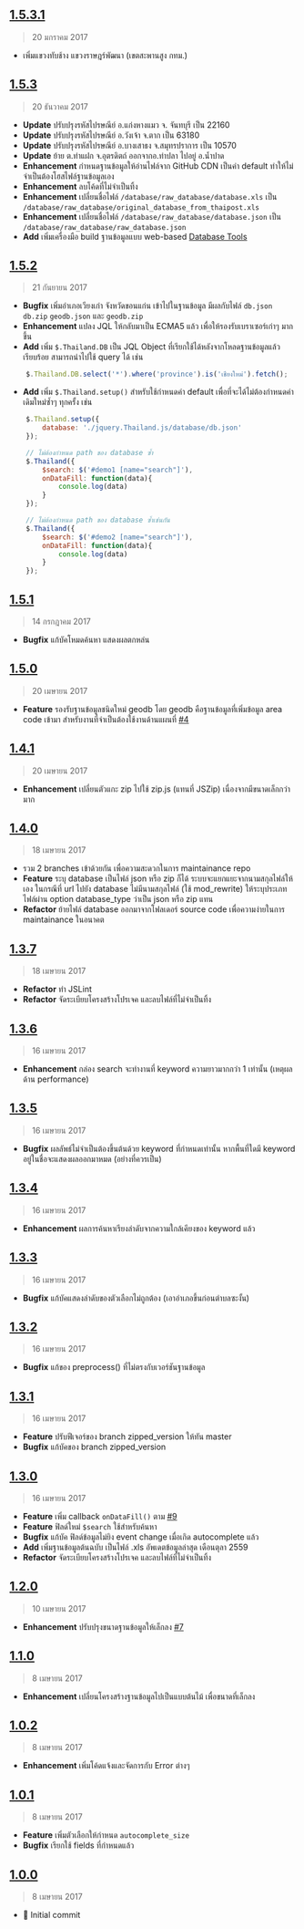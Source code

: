 ## [1.5.3.1]
> 20 มกราคม 2017
- เพิ่มแขวงทับช้าง แขวงราษฎร์พัฒนา (เขตสะพานสูง กทม.)

[1.5.3.1]: https://github.com/earthchie/jquery.Thailand.js/commit/cc1a1e59e87a8a1e07d4905a8a452495800ba773

## [1.5.3]
> 20 ธันวาคม 2017

- **Update** ปรับปรุงรหัสไปรษณีย์ อ.แก่งหางแมว จ. จันทบุรี เป็น 22160
- **Update** ปรับปรุงรหัสไปรษณีย์ อ.วังเจ้า จ.ตาก เป็น 63180
- **Update** ปรับปรุงรหัสไปรษณีย์ อ.บางเสาธง จ.สมุทรปราการ เป็น 10570
- **Update** ย้าย ต.ท่าแฝก จ.อุตรดิตถ์ ออกจากอ.ท่าปลา ไปอยู่ อ.น้ำปาด
- **Enhancement** กำหนดฐานข้อมูลให้อ่านไฟล์จาก GitHub CDN เป็นค่า default ทำให้ไม่จำเป็นต้องโฮสไฟล์ฐานข้อมูลเอง
- **Enhancement** ลบโค้ดที่ไม่จำเป็นทิ้ง
- **Enhancement** เปลี่ยนชื่อไฟล์ ``/database/raw_database/database.xls`` เป็น ``/database/raw_database/original_database_from_thaipost.xls``
- **Enhancement** เปลี่ยนชื่อไฟล์ ``/database/raw_database/database.json`` เป็น ``/database/raw_database/raw_database.json``
- **Add** เพิ่มเครื่องมือ build ฐานข้อมูลแบบ web-based [Database Tools](https://earthchie.github.io/jquery.Thailand.js/jquery.Thailand.js/database/tools/)

[1.5.3]: https://github.com/earthchie/jquery.Thailand.js/commit/5254a5e5745f25d93369f3085560fe6e7cb2a179

## [1.5.2]
> 21 กันยายน 2017

- **Bugfix** เพิ่มอำเภอเวียงเก่า จังหวัดขอนแก่น เข้าไปในฐานข้อมูล มีผลกับไฟล์ ``db.json`` ``db.zip`` ``geodb.json`` และ ``geodb.zip``
- **Enhancement** แปลง JQL ให้กลับมาเป็น ECMA5 แล้ว เพื่อให้รองรับเบราเซอร์เก่าๆ มากขึ้น
- **Add** เพิ่ม ``$.Thailand.DB`` เป็น JQL Object ที่เรียกใช้ได้หลังจากโหลดฐานข้อมูลแล้วเรียบร้อย สามารถนำไปใช้ query ได้ เช่น 
```javascript
    $.Thailand.DB.select('*').where('province').is('เชียงใหม่').fetch();
```
- **Add** เพิ่ม ``$.Thailand.setup()`` สำหรับใช้กำหนดค่า default เพื่อที่จะได้ไม่ต้องกำหนดค่าเดิมใหม่ซ้ำๆ ทุกครั้ง เช่น
```javascript
    $.Thailand.setup({
        database: './jquery.Thailand.js/database/db.json'
    });

    // ไม่ต้องกำหนด path ของ database ซ้ำ
    $.Thailand({
        $search: $('#demo1 [name="search"]'),
        onDataFill: function(data){
            console.log(data)
        }
    });

    // ไม่ต้องกำหนด path ของ database ซ้ำเช่นกัน
    $.Thailand({
        $search: $('#demo2 [name="search"]'),
        onDataFill: function(data){
            console.log(data)
        }
    });
```

[1.5.2]: https://github.com/earthchie/jquery.Thailand.js/commit/b304c12fe1714c912ad0b2af36b342e58be0c8fc

## [1.5.1]
> 14 กรกฎาคม 2017

- **Bugfix** แก้บัคโหมดค้นหา แสดงผลตกหล่น

[1.5.1]: https://github.com/earthchie/jquery.Thailand.js/commit/4e5f496f5db064bf56c163514167796816d9e357

## [1.5.0]
> 20 เมษายน 2017

- **Feature** รองรับฐานข้อมูลชนิดใหม่ geodb โดย geodb คือฐานข้อมูลที่เพิ่มข้อมูล area code เข้ามา สำหรับงานที่จำเป็นต้องใช้งานด้านแผนที่ [#4]

[1.5.0]: https://github.com/earthchie/jquery.Thailand.js/commit/ef3114e1badedf02dd08b4c6bf6b97a7a258494a
[#4]: https://github.com/earthchie/jquery.Thailand.js/issues/4

## [1.4.1]
> 20 เมษายน 2017

- **Enhancement** เปลี่ยนตัวแกะ zip ไปใช้ zip.js (แทนที่ JSZip) เนื่องจากมีขนาดเล็กกว่ามาก

[1.4.1]: https://github.com/earthchie/jquery.Thailand.js/commit/628dfd9c3561120aa4f6511fbb69f25f788d0343

## [1.4.0]
> 18 เมษายน 2017

- รวม 2 branches เข้าด้วยกัน เพื่อความสะดวกในการ maintainance repo
- **Feature** ระบุ database เป็นไฟล์ json หรือ zip ก็ได้ ระบบจะแยกแยะจากนามสกุลไฟล์ให้เอง ในกรณีที่ url ไปยัง database ไม่มีนามสกุลไฟล์ (ใช้ mod_rewrite) ให้ระบุประเภทไฟล์ผ่าน option database_type ว่าเป็น json หรือ zip แทน
- **Refactor** ย้ายไฟล์ database ออกมาจากโฟลเดอร์ source code เพื่อความง่ายในการ maintainance ในอนาคต

[1.4.0]: https://github.com/earthchie/jquery.Thailand.js/commit/4d6e5eb7c3313a300dc7e372190f25c2f075cef0

## [1.3.7]
> 18 เมษายน 2017

- **Refactor** ทำ JSLint
- **Refactor** จัดระเบียบโครงสร้างโปรเจค และลบไฟล์ที่ไม่จำเป็นทิ้ง

[1.3.7]: https://github.com/earthchie/jquery.Thailand.js/commit/7bd8d78addccc0e7729e871bf45d391ff79bc981


## [1.3.6]
> 16 เมษายน 2017

- **Enhancement** กล่อง search จะทำงานที่ keyword ความยาวมากกว่า 1 เท่านั้น (เหตุผลด้าน performance)

[1.3.6]: https://github.com/earthchie/jquery.Thailand.js/commit/a065ae07855a531eac5e774c61545904b70f1b36

## [1.3.5]
> 16 เมษายน 2017

- **Bugfix** ผลลัพธ์ไม่จำเป็นต้องขึ้นต้นด้วย keyword ที่กำหนดเท่านั้น หากพื้นที่ใดมี keyword อยู่ในชื่อจะแสดงผลออกมาหมด (อย่างที่ควรเป็น)

[1.3.5]: https://github.com/earthchie/jquery.Thailand.js/commit/0fbb2571f76bbef6060d12ce77ae5249258a1348

## [1.3.4]
> 16 เมษายน 2017

- **Enhancement** ผลการค้นหาเรียงลำดับจากความใกล้เคียงของ keyword แล้ว 

[1.3.4]: https://github.com/earthchie/jquery.Thailand.js/commit/6aff78c0403da50c9414ef62a769c3bdc5578a3d

## [1.3.3]
> 16 เมษายน 2017

- **Bugfix** แก้บัคแสดงลำดับของตัวเลือกไม่ถูกต้อง (เอาอำเภอขึ้นก่อนตำบลซะงั้น)

[1.3.3]: https://github.com/earthchie/jquery.Thailand.js/commit/c9240dc855185eb8ebb675bc97d9d21bb2a41884

## [1.3.2]
> 16 เมษายน 2017

- **Bugfix** แก้ของ preprocess() ที่ไม่ตรงกับเวอร์ชันฐานข้อมูล

[1.3.2]: https://github.com/earthchie/jquery.Thailand.js/commit/5a68838ad9f2355caf520278d53a26dd4bc2f628

## [1.3.1]
> 16 เมษายน 2017

- **Feature** ปรับฟีเจอร์ของ branch zipped_version ให้ทัน master
- **Bugfix** แก้บัคของ branch zipped_version

[1.3.1]: https://github.com/earthchie/jquery.Thailand.js/commit/3fe89f9c2eabb70de4f64c8a5e8406465a48d249

## [1.3.0]
> 16 เมษายน 2017

- **Feature** เพิ่ม callback ``onDataFill()`` ตาม [#9]
- **Feature** ฟิลด์ใหม่ ``$search`` ใช้สำหรับค้นหา
- **Bugfix** แก้บัค ฟิลด์ข้อมูลไม่ยิง event change เมื่อเกิด autocomplete แล้ว
- **Add** เพิ่มฐานข้อมูลต้นฉบับ เป็นไฟล์ .xls อัพเดตข้อมูลล่าสุด เดือนตุลา 2559
- **Refactor** จัดระเบียบโครงสร้างโปรเจค และลบไฟล์ที่ไม่จำเป็นทิ้ง

[1.3.0]: https://github.com/earthchie/jquery.Thailand.js/commit/6fbc2dba93c3d34b71a9ec3290292628a1ca7dfa
[#9]: https://github.com/earthchie/jquery.Thailand.js/issues/9

## [1.2.0]
> 10 เมษายน 2017

- **Enhancement** ปรับปรุงขนาดฐานข้อมูลให้เล็กลง [#7]

[1.2.0]: https://github.com/earthchie/jquery.Thailand.js/commit/3c22fb59ce3c126db86abb2c45e4295d237104b9
[#7]: https://github.com/earthchie/jquery.Thailand.js/commit/96f0fe98c61b006890549041d8a12622984306ad

## [1.1.0]
> 8 เมษายน 2017

- **Enhancement** เปลี่ยนโครงสร้างฐานข้อมูลไปเป็นแบบต้นไม้ เพื่อขนาดที่เล็กลง

[1.1.0]: https://github.com/earthchie/jquery.Thailand.js/commit/678d1ea2e23011a1955ab2ec461c2e7172a6c11a

## [1.0.2]
> 8 เมษายน 2017

- **Enhancement** เพิ่มโค้ดแจ้งและจัดการกับ Error ต่างๆ

[1.0.2]: https://github.com/earthchie/jquery.Thailand.js/commit/934ce086010d8811d4e9d660d307f9453f57fc36

## [1.0.1]
> 8 เมษายน 2017

- **Feature** เพิ่มตัวเลือกให้กำหนด ``autocomplete_size``
- **Bugfix** เรียกใช้ fields ที่กำหนดแล้ว

[1.0.1]: https://github.com/earthchie/jquery.Thailand.js/commit/84c4e82e83348f1ad756c6a23d70d5cedfeec278

## [1.0.0]
> 8 เมษายน 2017

- :confetti_ball: Initial commit

[1.0.0]: https://github.com/earthchie/jquery.Thailand.js/commit/e6ce847d6fda0569897992f4a8ee468fd34b2dbb
